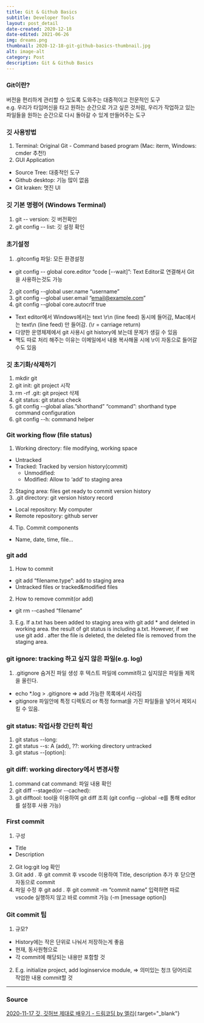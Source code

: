 ```yaml
---
title: Git & Github Basics
subtitle: Developer Tools
layout: post_detail
date-created: 2020-12-18
date-edited: 2021-06-26
img: dreams.png
thumbnail: 2020-12-18-git-github-basics-thumbnail.jpg
alt: image-alt
category: Post
description: Git & Github Basics
---
```


### Git이란?
버전을 편리하게 관리할 수 있도록 도와주는 대중적이고 전문적인 도구  
e.g. 우리가 타임머신을 타고 원하는 순간으로 가고 싶은 것처럼, 우리가 작업하고 있는 파일들을 원하는 순간으로 다시 돌아갈 수 있게 만들어주는 도구

### 깃 사용방법
1. Terminal: Original Git - Command based program (Mac: iterm, Windows: cmder 추천!)
2. GUI Application
* Source Tree: 대중적인 도구
* Github desktop: 기능 많이 없음
* Git kraken: 멋진 UI

### 깃 기본 명령어 (Windows Terminal)
1. git -- version: 깃 버전확인
2. git config -- list: 깃 설정 확인

### 초기설정
1. .gitconfig 파일: 모든 환경설정
* git config -- global core.editor “code [--wait]”: Text Editor로 연결해서 Git을 사용하는것도 가능
2. git config --global user.name “username”
3. git config --global user.email “email@example.com” 
4. git config --global core.autocrlf true
* Text editor에서 Windows에서는 text \r\n (line feed) 동시에 들어감, Mac에서는 text\n (line feed) 만 들어감. (\r = carriage return)
* 다양한 운영체제에서 git 사용시 git history에 보는데 문제가 생길 수 있음
* 맥도 따로 처리 해주는 이유는 이메일에서 내용 복사해올 시에 \r이 자동으로 들어갈 수도 있음

### 깃 초기화/삭제하기
1. mkdir git
2. git init: git project 시작
3. rm -rf .git: git project 삭제
4. git status: git status check
5. git config --global alias.”shorthand” “command”: shorthand type command configuration
6. git config --h: command helper

### Git working flow (file status)
1. Working directory: file modifying, working space
* Untracked
* Tracked: Tracked by version history(commit)
  * Unmodified: 
  * Modified: Allow to ‘add’ to staging area
2. Staging area: files get ready to commit version history
3. .git directory: git version history record
* Local repository: My computer
* Remote repository: github server
4. Tip. Commit components
* Name, date, time, file…

### git add
1. How to commit
* git add “filename.type”: add to staging area
* Untracked files or tracked&modified files
2. How to remove commit(or add)
* git rm --cashed “filename”
3. E.g. If a.txt has been added to staging area with git add * and deleted in working area. the result of git status is including a.txt. However, if we use git add . after the file is deleted, the deleted file is removed from the staging area.

### git ignore: tracking 하고 싶지 않은 파일(e.g. log)
1. .gitignore 숨겨진 파일 생성 후 텍스트 파일에 commit하고 싶지않은 파일들 제목을 올린다.
* echo *.log > .gitignore => add 가능한 목록에서 사라짐
* gitignore 파일안에 특정 디렉토리 or 특정 format을 가진 파일들을 넣어서 제외시킬 수 있음. 

### git status: 작업사항 간단히 확인
1. git status --long:
2. git status --s: A (add), ??: working directory untracked
3. git status --[option]: 

### git diff: working directory에서 변경사항
1. command cat command: 파일 내용 확인
2. git diff --staged(or --cached): 
3. git difftool: tool을 이용하여 git diff 조회 (git config --global -e를 통해 editor를 설정후 사용 가능)

### First commit
1. 구성
* Title
* Description
2. Git log:git log 확인
3. Git add . 후 git commit 후 vscode 이용하여 Title, description 추가 후 닫으면 자동으로 commit
4. 파일 수정 후 git add . 후 git commit -m “commit name” 입력하면 따로 vscode 실행하지 않고 바로 commit 가능 (-m [message option])

### Git commit 팁
1. 규모?
* History에는 작은 단위로 나눠서 저장하는게 좋음
* 현재, 동사원형으로
* 각 commit에 해당되는 내용만 포함할 것
2. E.g. initialize project, add loginservice module, => 의미있는 청크 덩어리로 작업한 내용 commit할 것

---

### Source
[2020-11-17 깃, 깃허브 제대로 배우기 - 드림코딩 by 엘리](https://www.youtube.com/watch?v=Z9dvM7qgN9s){:target="_blank"}